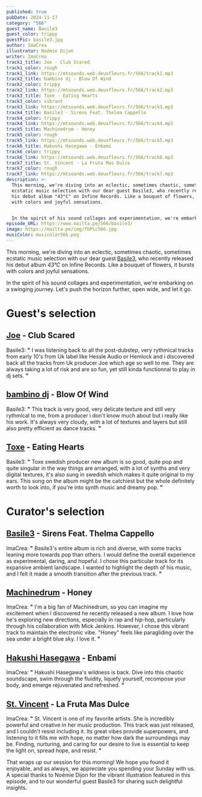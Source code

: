 ```yaml
---
published: true
pubDate: 2024-11-17
category: "566"
guest_name: Basile3
guest_color: trippy
guestPic: basile3.jpg
author: ImaCrea
illustrator: Noémie Dijon
writer: ImaCrea
track1_title: Joe - Club Scared
track1_color: rough
track1_link: https://mtsounds.web.deuxfleurs.fr/566/track1.mp3
track2_title: bambino dj - Blow Of Wind
track2_color: trippy
track2_link: https://mtsounds.web.deuxfleurs.fr/566/track2.mp3
track3_title: Toxe - Eating Hearts
track3_color: vibrant
track3_link: https://mtsounds.web.deuxfleurs.fr/566/track3.mp3
track4_title: Basile3 - Sirens Feat. Thelma Cappello
track4_color: trippy
track4_link: https://mtsounds.web.deuxfleurs.fr/566/track4.mp3
track5_title: Machinedrum - Honey
track5_color: rough
track5_link: https://mtsounds.web.deuxfleurs.fr/566/track5.mp3
track6_title: Hakushi Hasegawa - Enbami
track6_color: trippy
track6_link: https://mtsounds.web.deuxfleurs.fr/566/track6.mp3
track7_title: St. Vincent - La Fruta Mas Dulce
track7_color: rough
track7_link: https://mtsounds.web.deuxfleurs.fr/566/track7.mp3
description: >-
  This morning, we're diving into an eclectic, sometimes chaotic, sometimes
  ecstatic music selection with our dear guest Basile3, who recently released
  his debut album "43°C" on Infine Records. Like a bouquet of flowers, it bursts
  with colors and joyful sensations.


  In the spirit of his sound collages and experimentation, we're embarking on a swinging journey. Let's push the horizon further, open wide, and let it go.
episode_URL: https://www.mailta.pe/566/basile3/
image: https://mailta.pe/img/fbPic566.jpg
musiColor: musicolor566.png
---
```

This morning, we're diving into an eclectic, sometimes chaotic, sometimes ecstatic music selection with our dear guest [Basile3](https://basile3.bandcamp.com/album/43-c), who recently released his debut album *43°C* on Infine Records. Like a bouquet of flowers, it bursts with colors and joyful sensations.

In the spirit of his sound collages and experimentation, we're embarking on a swinging journey. Let's push the horizon further, open wide, and let it go.

# Guest's selection

## [Joe](https://joemakemusic.bandcamp.com/album/hek022-punters-step-out-club-scared) - Club Scared

Basile3: **"** I was listening back to all the post-dubstep, very rythmical tracks from early 10's from Uk label like Hessle Audio or Hemlock and i discovered back all the tracks from Uk producer Joe which age so well to me. They are always taking a lot of risk and are so fun, yet still kinda functionnal to play in dj sets. **"** 

## [bambino dj](https://bambinodj.bandcamp.com/album/quixotek) - Blow Of Wind

Basile3: **"** This track is very good, very delicate texture and still very rythmical to me, from a producer i don't know much about but i really like his work. It's always very cloudy, with a lot of textures and layers but still also pretty efficient as dance tracks. **"** 

## [Toxe](https://toxe.bandcamp.com/album/toxe2) - Eating Hearts

Basile3: **"** Toxe swedish producer new album is so good, quite pop and quite singular in the way things are arranged, with a lot of synths and very digital textures, it's also sung in swedish which makes it quite original to my ears. This song on the album might be the catchiest but the whole definitely worth to look into, if you're into synth music and dreamy pop. **"** 

# Curator's selection

## [Basile3](https://basile3.bandcamp.com/album/43-c) - Sirens Feat. Thelma Cappello

 ImaCrea: **"** Basile3's entire album is rich and diverse, with some tracks leaning more towards pop than others. I would define the overall experience as experimental, daring, and hopeful. I chose this particular track for its expansive ambient landscape. I wanted to highlight the depth of his music, and I felt it made a smooth transition after the previous track. **"** 

## [Machinedrum](https://machinedrum.bandcamp.com/album/3for82) - Honey

 ImaCrea: **"** I'm a big fan of Machinedrum, so you can imagine my excitement when I discovered he recently released a new album. I love how he's exploring new directions, especially in rap and hip-hop, particularly through his collaboration with Mick Jenkins. However, I chose this vibrant track to maintain the electronic vibe. "Honey" feels like paragliding over the sea under a bright blue sky. I love it. **"** 

## [Hakushi Hasegawa](https://hakushihasegawa.bandcamp.com/album/mah-gakk) - Enbami

 ImaCrea: **"** Hakushi Hasegawa's wildness is back. Dive into this chaotic soundscape, swim through the fluidity, liquefy yourself, recompose your body, and emerge rejuvenated and refreshed. **"** 

## [St. Vincent](https://stvincent.bandcamp.com/album/all-born-screaming-2) - La Fruta Mas Dulce

 ImaCrea: **"** St. Vincent is one of my favorite artists. She is incredibly powerful and creative in her music production. This track was just released, and I couldn't resist including it. Its great vibes provide superpowers, and listening to it fills me with hope, no matter how dark the surroundings may be. Finding, nurturing, and caring for our desire to live is essential to keep the light on, spread hope, and resist. **"** 

That wraps up our session for this morning! We hope you found it 
enjoyable, and as always, we appreciate you spending your Sunday with 
us. A special thanks to Noémie Dijon for the vibrant illustration 
featured in this episode, and to our wonderful guest Basile3 for 
sharing such delightful insights.
